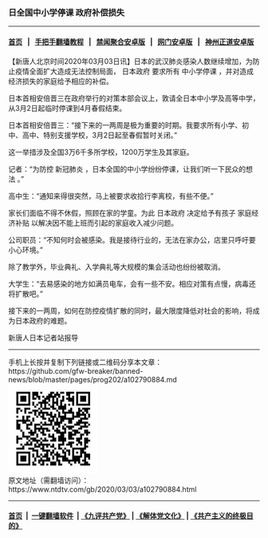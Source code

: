 ### 日全国中小学停课 政府补偿损失
------------------------

#### [首页](https://github.com/gfw-breaker/banned-news/blob/master/README.md) &nbsp;&nbsp;|&nbsp;&nbsp; [手把手翻墙教程](https://github.com/gfw-breaker/guides/wiki) &nbsp;&nbsp;|&nbsp;&nbsp; [禁闻聚合安卓版](https://github.com/gfw-breaker/bn-android) &nbsp;&nbsp;|&nbsp;&nbsp; [网门安卓版](https://github.com/oGate2/oGate) &nbsp;&nbsp;|&nbsp;&nbsp; [神州正道安卓版](https://github.com/SzzdOgate/update) 



<div><div class="post_content" itemprop="articleBody">
 <p>
  【新唐人北京时间2020年03月03日讯】日本的武汉肺炎感染人数继续增加，为防止疫情全面扩大造成无法控制局面，
  <ok href="https://www.ntdtv.com/gb/日本政府.htm">
   日本政府
  </ok>
  要求所有
  <ok href="https://www.ntdtv.com/gb/中小学停课.htm">
   中小学停课
  </ok>
  ，并对造成经济损失的家庭给予相应的补偿。
 </p>
 <p>
  日本首相安倍晋三在政府举行的对策本部会议上，敦请全日本中小学及高等中学，从3月2日起临时停课到4月春假结束。
 </p>
 <p>
  日本首相安倍晋三：“接下来的一两周是极为重要的时期。我要求所有小学、初中、高中、特别支援学校，3月2日起至春假暂时关闭。”
 </p>
 <p>
  这一举措涉及全国3万6千多所学校，1200万学生及其家庭。
 </p>
 <p>
  记者：“为防控
  <ok href="https://www.ntdtv.com/gb/新冠肺炎.htm">
   新冠肺炎
  </ok>
  ，日本全国的中小学纷纷停课，让我们听一下民众的想法 。”
 </p>
 <p>
  高中生：“通知来得很突然，马上被要求收拾行李离校，有些不便。”
 </p>
 <p>
  家长们面临不得不休假，照顾在家的学童。为此
  <ok href="https://www.ntdtv.com/gb/日本政府.htm">
   日本政府
  </ok>
  决定给予有孩子
  <ok href="https://www.ntdtv.com/gb/家庭经济补贴.htm">
   家庭经济补贴
  </ok>
  以解决因不能上班而引起的家庭收入减少问题。
 </p>
 <p>
  公司职员：“不知何时会被感染。我是接待行业的，无法在家办公，店里只呼吁要小心环境。”
 </p>
 <p>
  除了教学外，毕业典礼、入学典礼等大规模的集会活动也纷纷被取消。
 </p>
 <p>
  大学生：“去易感染的地方如满员电车，会有一些不安。相应对策有点慢，病毒还将扩散吧。”
 </p>
 <p>
  接下来的一两周，如何在防控疫情扩散的同时，最大限度降低对社会的影响，将成为日本政府的难题。
 </p>
 <p>
  新唐人日本记者站报导
 </p>
 <div class="single_ad">
 </div>
</div>
</div>
<hr/>
手机上长按并复制下列链接或二维码分享本文章：<br/>
https://github.com/gfw-breaker/banned-news/blob/master/pages/prog202/a102790884.md <br/>
<a href='https://github.com/gfw-breaker/banned-news/blob/master/pages/prog202/a102790884.md'><img src='https://github.com/gfw-breaker/banned-news/blob/master/pages/prog202/a102790884.md.png'/></a> <br/>
原文地址（需翻墙访问）：https://www.ntdtv.com/gb/2020/03/03/a102790884.html


------------------------
#### [首页](https://github.com/gfw-breaker/banned-news/blob/master/README.md) &nbsp;|&nbsp; [一键翻墙软件](https://github.com/gfw-breaker/nogfw/blob/master/README.md) &nbsp;| [《九评共产党》](https://github.com/gfw-breaker/9ping.md/blob/master/README.md#九评之一评共产党是什么) | [《解体党文化》](https://github.com/gfw-breaker/jtdwh.md/blob/master/README.md) | [《共产主义的终极目的》](https://github.com/gfw-breaker/gczydzjmd.md/blob/master/README.md)


<img src='http://gfw-breaker.win/banned-news/pages/prog202/a102790884.md' width='0px' height='0px'/>